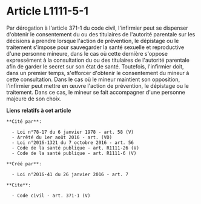 # Article L1111-5-1

Par dérogation à l'article 371-1 du code civil, l'infirmier peut se dispenser d'obtenir le consentement du ou des titulaires
de l'autorité parentale sur les décisions à prendre lorsque l'action de prévention, le dépistage ou le traitement s'impose
pour sauvegarder la santé sexuelle et reproductive d'une personne mineure, dans le cas où cette dernière s'oppose
expressément à la consultation du ou des titulaires de l'autorité parentale afin de garder le secret sur son état de santé.
Toutefois, l'infirmier doit, dans un premier temps, s'efforcer d'obtenir le consentement du mineur à cette consultation. Dans
le cas où le mineur maintient son opposition, l'infirmier peut mettre en œuvre l'action de prévention, le dépistage ou le
traitement. Dans ce cas, le mineur se fait accompagner d'une personne majeure de son choix.

**Liens relatifs à cet article**

	**Cité par**:

	  - Loi n°78-17 du 6 janvier 1978 - art. 58 (V)
	  - Arrêté du 1er août 2016 - art. (VD)
	  - Loi n°2016-1321 du 7 octobre 2016 - art. 56
	  - Code de la santé publique - art. R1111-26 (V)
	  - Code de la santé publique - art. R1111-6 (V)

	**Créé par**:

	  - Loi n°2016-41 du 26 janvier 2016 - art. 7

	**Cite**:

	  - Code civil - art. 371-1 (V)
